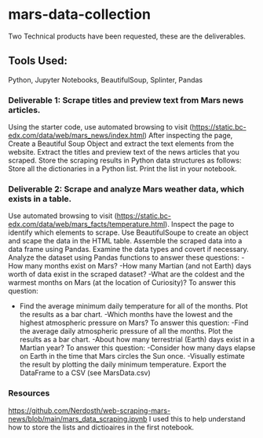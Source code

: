 # mars-data-collection
Two Technical products have been requested, these are the deliverables.

## Tools Used:
Python, Jupyter Notebooks, BeautifulSoup, Splinter, Pandas

### Deliverable 1: Scrape titles and preview text from Mars news articles.
Using the starter code, use automated browsing to visit (https://static.bc-edx.com/data/web/mars_news/index.html)
After inspecting the page, Create a Beautiful Soup Object and extract the text elements from the website.
Extract the titles and preview text of the news articles that you scraped. 
Store the scraping results in Python data structures as follows:
  Store all the dictionaries in a Python list.
  Print the list in your notebook.


### Deliverable 2: Scrape and analyze Mars weather data, which exists in a table.
Use automated browsing to visit (https://static.bc-edx.com/data/web/mars_facts/temperature.html). 
Inspect the page to identify which elements to scrape.
Use BeautifulSoupe to create an object and scape the data in the HTML table.
Assemble the scraped data into a data frame using Pandas.
Examine the data types and covert if necessary.
Analyze the dataset using Pandas functions to answer these questions:
  -How many months exist on Mars?
  -How many Martian (and not Earth) days worth of data exist in the scraped dataset?
  -What are the coldest and the warmest months on Mars (at the location of Curiosity)? To answer this question:
  - Find the average minimum daily temperature for all of the months.
      Plot the results as a bar chart.
  -Which months have the lowest and the highest atmospheric pressure on Mars? To answer this question:
  -Find the average daily atmospheric pressure of all the months.
      Plot the results as a bar chart.
  -About how many terrestrial (Earth) days exist in a Martian year? To answer this question:
  -Consider how many days elapse on Earth in the time that Mars circles the Sun once.
  -Visually estimate the result by plotting the daily minimum temperature.
Export the DataFrame to a CSV (see MarsData.csv)



### Resources
https://github.com/Nerdosth/web-scraping-mars-news/blob/main/mars_data_scraping.ipynb
I used this to help understand how to store the lists and dictioaires in the first notebook.
